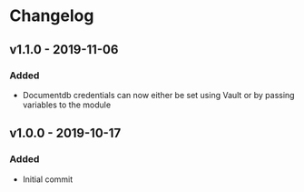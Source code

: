 # Changelog

## v1.1.0 - 2019-11-06
### Added
- Documentdb credentials can now either be set using Vault or by passing variables to the module

## v1.0.0 - 2019-10-17
### Added
- Initial commit